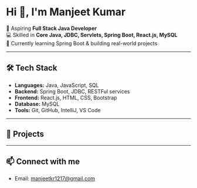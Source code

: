 # Hi 👋, I'm Manjeet Kumar

🚀 Aspiring **Full Stack Java Developer**  
💻 Skilled in **Core Java, JDBC, Servlets, Spring Boot, React.js, MySQL**  
🌱 Currently learning Spring Boot & building real-world projects  

---

## 🛠️ Tech Stack
- **Languages:** Java, JavaScript, SQL  
- **Backend:** Spring Boot, JDBC, RESTFul services 
- **Frontend:** React.js, HTML, CSS, Bootstrap  
- **Database:** MySQL  
- **Tools:** Git, GitHub, IntelliJ, VS Code  

---

## 📂 Projects
 

---

## 📫 Connect with me  
- Email: manjeetkr1217@gmail.com
